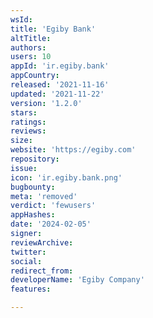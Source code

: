```yaml
---
wsId: 
title: 'Egiby Bank'
altTitle: 
authors: 
users: 10
appId: 'ir.egiby.bank'
appCountry: 
released: '2021-11-16'
updated: '2021-11-22'
version: '1.2.0'
stars: 
ratings: 
reviews: 
size: 
website: 'https://egiby.com'
repository: 
issue: 
icon: 'ir.egiby.bank.png'
bugbounty: 
meta: 'removed'
verdict: 'fewusers'
appHashes: 
date: '2024-02-05'
signer: 
reviewArchive: 
twitter: 
social: 
redirect_from: 
developerName: 'Egiby Company'
features: 

---
```


